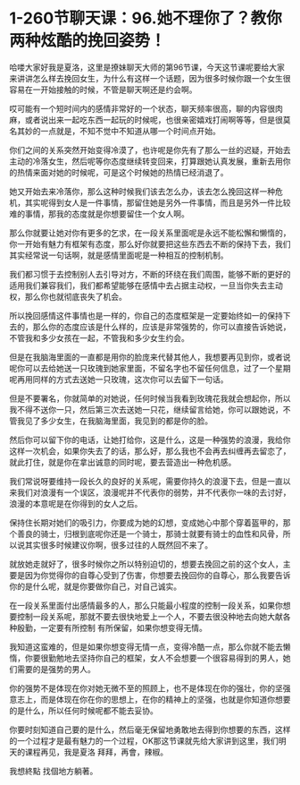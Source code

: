 # 1-260节聊天课：96.她不理你了？教你两种炫酷的挽回姿势！

哈喽大家好我是夏洛，这里是撩妹聊天大师的第96节课，今天这节课呢要给大家来讲讲怎么样去挽回女生，为什么有这样一个话题，因为很多时候你跟一个女生很容易在一开始接触的时候，不管是聊天啊还是约会啊。

哎可能有一个短时间内的感情非常好的一个状态，聊天频率很高，聊的内容很肉麻，或者说出来一起吃东西一起玩的时候呢，也很亲密嬉戏打闹啊等等，但是很莫名其妙的一点就是，不知不觉中不知道从哪一个时间点开始。

你们之间的关系突然开始变得冷漠了，也许呢是你先有了那么一丝的迟疑，开始去主动的冷落女生，然后呢等你态度继续转变回来，打算跟她认真发展，重新去用你的热情来面对她的时候呢，可是这个时候她的热情已经消退了。

她又开始去来冷落你，那么这种时候我们该去怎么办，该去怎么挽回这样一种危机，其实呢得到女人是一件事情，那留住她是另外一件事情，而且是另外一件比较难的事情，那我的态度就是你想要留住一个女人啊。

那么你就要让她对你有更多的乞求，在一段关系里面呢是永远不能松懈和懒惰的，你一开始有魅力有框架有态度，那么好你就要把这些东西去不断的保持下去，我们其实经常说一句话啊，就是感情里面呢是一种相互的控制机制。

我们都习惯于去控制别人去引导对方，不断的环绕在我们周围，能够不断的更好的适用我们兼容我们，我们都希望能够在感情中去占据主动权，一旦当你失去主动权，那么你也就彻底丧失了机会。

所以挽回感情这件事情也是一样的，你自己的态度框架是一定要始终如一的保持下去的，那么你的态度应该是什么样的，应该是非常强势的，你可以直接告诉她说，不管我和多少女孩在一起，不管我和多少女生约会。

但是在我脑海里面的一直都是用你的脸庞来代替其他人，我想要再见到你，或者说呢你可以去给她送一只玫瑰到她家里面，不留名字也不留任何信息，过了一个星期呢再用同样的方式去送她一只玫瑰，这次你可以去留下一句话。

但是不要署名，你就简单的对她说，任何时候当我看到玫瑰花我就会想起你，所以我不得不送你一只，然后第三次去送她一只花，继续留言给她，你可以跟她说，不管我见了多少女生，在我脑海里面，我见到的都是你的脸。

然后你可以留下你的电话，让她打给你，这是什么，这是一种强势的浪漫，我给你这样一次机会，如果你失去了的话，那么好，那么我也不会再去纠缠再去留恋了，就此打住，就是你在拿出诚意的同时呢，要去营造出一种危机感。

我们常说呀要维持一段长久的良好的关系呢，需要你持久的浪漫下去，但是一直以来我们对浪漫有一个误区，浪漫呢并不代表你的弱势，并不代表你一味的去讨好，浪漫的本意呢是在你得到的女人之后。

保持住长期对她们的吸引力，你要成为她的幻想，变成她心中那个穿着盔甲的，那个善良的骑士，归根到底呢你还是一个骑士，那骑士就要有骑士的血性和风骨，所以说其实很多时候建议你啊，很多过往的人既然回不来了。

就放她走就好了，很多时候你之所以特别迫切的，想要去挽回之前的这个女人，主要是因为你觉得你的自尊心受到了伤害，你想要去挽回你的自尊心，那么我要告诉你的是什么呢，就是你要做你自己，对自己诚实。

在一段关系里面付出感情最多的人，那么只能最小程度的控制一段关系，如果你想要控制一段关系呢，那就不要去很快地爱上一个人，不要去很没种地去向她大献各种殷勤，一定要有所控制 有所保留，如果你想变得无情。

我知道这蛮难的，但是如果你想变得无情一点，变得冷酷一点，那么你就不能去懒惰，你要很勤勉地去坚持你自己的框架，女人不会想要一个很容易得到的男人，她们需要的是强势的男人。

你的强势不是体现在你对她无微不至的照顾上，也不是体现在你的强壮，你的坚强意志上，而是体现在你在你的思想上，在你的精神上的坚强，也就是你知道你想要的是什么，所以任何时候呢都不能去妥协。

你要时刻知道自己要的是什么，然后毫无保留地勇敢地去得到你想要的东西，这样的一个过程才是最有魅力的一个过程，OK那这节课就先给大家讲到这里，我们明天的课程再见，我是夏洛 拜拜，再會，辣椒。

我想終點 找個地方躺著。